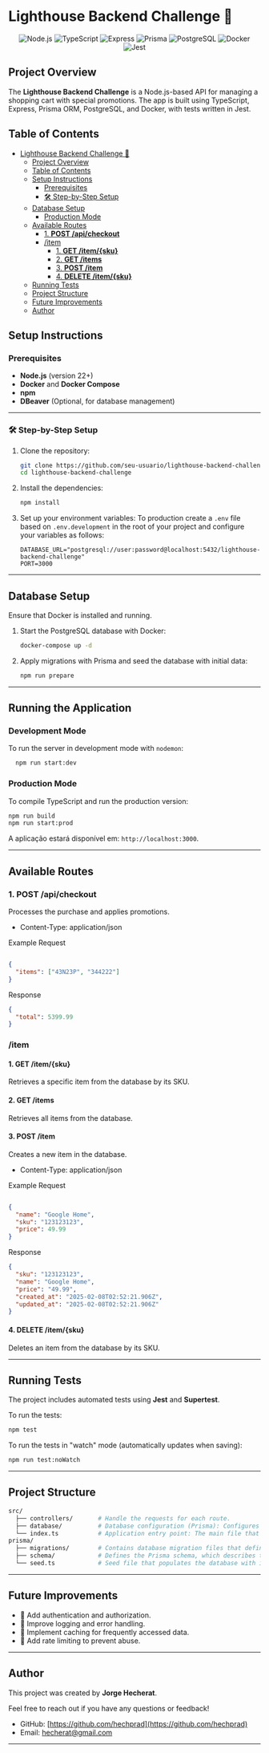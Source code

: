 # Lighthouse Backend Challenge 🚀

<p align="center">
  <img alt="Node.js" src="https://img.shields.io/badge/Node.js-339933?style=for-the-badge&logo=node.js&logoColor=white"/>
  <img alt="TypeScript" src="https://img.shields.io/badge/TypeScript-007ACC?style=for-the-badge&logo=typescript&logoColor=white"/>
  <img alt="Express" src="https://img.shields.io/badge/Express.js-000000?style=for-the-badge&logo=express&logoColor=white"/>
  <img alt="Prisma" src="https://img.shields.io/badge/Prisma-2D3748?style=for-the-badge&logo=prisma&logoColor=white"/>
  <img alt="PostgreSQL" src="https://img.shields.io/badge/PostgreSQL-316192?style=for-the-badge&logo=postgresql&logoColor=white"/>
  <img alt="Docker" src="https://img.shields.io/badge/Docker-2496ED?style=for-the-badge&logo=docker&logoColor=white"/>
  <img alt="Jest" src="https://img.shields.io/badge/Jest-C21325?style=for-the-badge&logo=jest&logoColor=white"/>
<p align="center">

## Project Overview

The **Lighthouse Backend Challenge** is a Node.js-based API for managing a shopping cart with special promotions. The app is built using TypeScript, Express, Prisma ORM, PostgreSQL, and Docker, with tests written in Jest.

## Table of Contents

- [Lighthouse Backend Challenge 🚀](#lighthouse-backend-challenge-)
  - [Project Overview](#project-overview)
  - [Table of Contents](#table-of-contents)
  - [Setup Instructions](#setup-instructions)
    - [Prerequisites](#prerequisites)
    - [🛠️ Step-by-Step Setup](#️-step-by-step-setup)
  - [Database Setup](#database-setup)
    - [Production Mode](#production-mode)
  - [Available Routes](#available-routes)
    - [1. **POST /api/checkout**](#1-post-apicheckout)
    - [/item](#item)
      - [1. **GET /item/{sku}**](#1-get-itemsku)
      - [2. **GET /items**](#2-get-items)
      - [3. **POST /item**](#3-post-item)
      - [4. **DELETE /item/{sku}**](#4-delete-itemsku)
  - [Running Tests](#running-tests)
  - [Project Structure](#project-structure)
  - [Future Improvements](#future-improvements)
  - [Author](#author)

## Setup Instructions

### Prerequisites

- **Node.js** (version 22+)
- **Docker** and **Docker Compose**
- **npm**
- **DBeaver** (Optional, for database management)

---

### 🛠️ Step-by-Step Setup

1. Clone the repository:

   ```bash
   git clone https://github.com/seu-usuario/lighthouse-backend-challenge.git
   cd lighthouse-backend-challenge
   ```

2. Install the dependencies:

   ```bash
   npm install
   ```

3. Set up your environment variables:
   To production create a `.env` file based on `.env.development` in the root of your project and configure your variables as follows:

   ```env
   DATABASE_URL="postgresql://user:password@localhost:5432/lighthouse-backend-challenge"
   PORT=3000
   ```

---

## Database Setup

Ensure that Docker is installed and running.

1. Start the PostgreSQL database with Docker:

   ```bash
   docker-compose up -d
   ```

2. Apply migrations with Prisma and seed the database with initial data:

   ```bash
   npm run prepare

---

## Running the Application

### Development Mode

To run the server in development mode with `nodemon`:

  ```bash
    npm run start:dev
  ```

### Production Mode

To compile TypeScript and run the production version:

```bash
npm run build
npm run start:prod
```

A aplicação estará disponível em: `http://localhost:3000`.

---

## Available Routes

### 1. **POST /api/checkout**

Processes the purchase and applies promotions.

- Content-Type: application/json

Example Request

```json

{
  "items": ["43N23P", "344222"]
}
```

Response

```json
{
  "total": 5399.99
}
```

### /item

#### 1. **GET /item/{sku}**

Retrieves a specific item from the database by its SKU.

#### 2. **GET /items**

Retrieves all items from the database.

#### 3. **POST /item**

Creates a new item in the database.

- Content-Type: application/json

Example Request

```json

{
  "name": "Google Home",
  "sku": "123123123",
  "price": 49.99
}
```

Response

```json
{
  "sku": "123123123",
  "name": "Google Home",
  "price": "49.99",
  "created_at": "2025-02-08T02:52:21.906Z",
  "updated_at": "2025-02-08T02:52:21.906Z"
}
```

#### 4. **DELETE /item/{sku}**

Deletes an item from the database by its SKU.

---

## Running Tests

The project includes automated tests using **Jest** and **Supertest**.

To run the tests:

```bash
npm test
```

To run the tests in "watch" mode (automatically updates when saving):

```bash
npm run test:noWatch
```

---

## Project Structure

```bash
src/
  ├── controllers/       # Handle the requests for each route.
  ├── database/          # Database configuration (Prisma): Configures the connection to the database and sets up Prisma client.
  └── index.ts           # Application entry point: The main file that initializes the app and starts the server.
prisma/
  ├── migrations/        # Contains database migration files that define changes to the database schema.
  ├── schema/            # Defines the Prisma schema, which describes the database structure and relationships.
  └── seed.ts            # Seed file that populates the database with initial test data or default values.

```

---

## Future Improvements

- 📌 Add authentication and authorization.
- 📌 Improve logging and error handling.
- 📌 Implement caching for frequently accessed data.
- 📌 Add rate limiting to prevent abuse.

---

## Author

This project was created by **Jorge Hecherat**.

Feel free to reach out if you have any questions or feedback!

- GitHub: [https://github.com/hechprad](https://github.com/hechprad)
- Email: [hecherat@gmail.com](mailto:hecherat@gmail.com)

---
